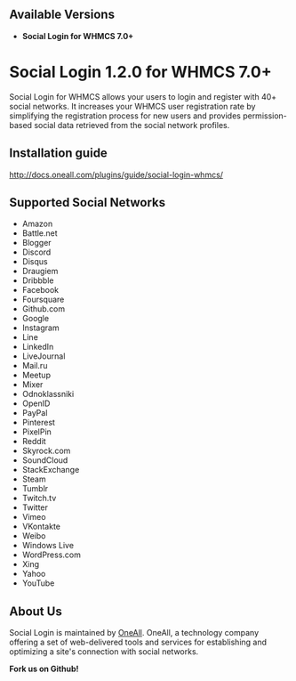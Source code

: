 ## Available Versions
* **Social Login for WHMCS 7.0+**

# Social Login 1.2.0 for WHMCS 7.0+
Social Login for WHMCS allows your users to login and register with 40+ social networks. 
It increases your WHMCS user registration rate by simplifying the registration process for 
new users and provides permission-based social data retrieved from the social network profiles.


## Installation guide
http://docs.oneall.com/plugins/guide/social-login-whmcs/

## Supported Social Networks
* Amazon
* Battle.net
* Blogger
* Discord
* Disqus
* Draugiem
* Dribbble
* Facebook
* Foursquare 
* Github.com
* Google
* Instagram
* Line
* LinkedIn
* LiveJournal
* Mail.ru
* Meetup
* Mixer
* Odnoklassniki
* OpenID
* PayPal
* Pinterest
* PixelPin
* Reddit
* Skyrock.com
* SoundCloud
* StackExchange
* Steam
* Tumblr
* Twitch.tv
* Twitter
* Vimeo
* VKontakte
* Weibo
* Windows Live
* WordPress.com
* Xing
* Yahoo
* YouTube

## About Us
Social Login is maintained by [OneAll](http://www.oneall.com/). OneAll, a technology company offering a set of 
web-delivered tools and services for establishing and optimizing a site's connection with social networks.

**Fork us on Github!**
